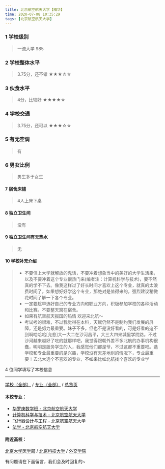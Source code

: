 ```yaml
---
title: 北京航空航天大学【精华】
time: 2020-07-08 10:35:29
tags: [北京航空航天大学]
---
```

### 1 学校级别
> 一流大学 985


### 2 学校整体水平
> 3.75分，还不错
★★★☆☆


### 3 伙食水平
>  4分，比较好
★★★★☆



### 4 学校交通
> 3.75分，还可以
★★★☆☆


### 5 有无空调
> 有


### 6 男女比例
> 男生多于女生


#### 7 宿舍床铺
> 4人上床下桌
 

#### 8 独立卫生间
> 没有


#### 9 独立卫生间有无热水
> 无


#### 10 学校补充介绍
> - 不要信上大学就解放的鬼话，不要冲着想象当中的美好的大学生活来，以及不要冲着这个专业很热门来(编者注：计算机科学与技术)，要不然真的学不下去。像我这样过了好长时间才喜欢上这个专业，就真的太浪费时间了。如果想好好学这个专业，那绝对是值得来的。强烈建议稍微花时间了解一下各个专业。
  
> - 一定要趁早选好自己的专业方向和职业方向，积极参加学校的各种活动和比赛。不要整天窝在宿舍。
  
> - 如果有航空航天报国的热情 欢迎来北航～
  
> - 考试考的很难，不过我觉得在本科，天赋仍然不是制约我们发展的屏障，还是努力最重要。妹子不多，但也不是没好看的，可是好看的追不到啊哈哈哈[允悲]大一大二在沙河昌平，大三大四来城里学院路，不过沙河越来越好了吃的就那样吧，我觉得跟朝外差不多北航的办事机构很蠢，明明是服务学生的人，我感觉他们都是爷，不过这都不重要吧。选学校和专业最重要的是兴趣，学校没有天差地别的情况下，专业最重要！去北大选个不喜欢的专业，不如来比如北航找个喜欢的专业学

4 位同学填写了本校信息
***
[学校（全部）](http://www.jianshu.com/p/3efa6bcca419) / [专业（全部）](http://www.jianshu.com/p/2d4c6d3552c2) / [总览页](http://www.jianshu.com/p/445daeb4fa00)
#### 本校专业：
- [华罗庚数学班 - 北京航空航天大学](http://www.jianshu.com/p/f523a3004e04)
- [计算机科学与技术 - 北京航空航天大学](http://www.jianshu.com/p/0170ec3b0f46)
- [飞行器设计与工程 - 北京航空航天大学](http://www.jianshu.com/p/3f56b860c17b)
- [法学 - 北京航空航天大学](https://www.jianshu.com/p/fc471907e297)

#### 附近高校：
[北京大学医学部](http://www.jianshu.com/p/941961c4e16e) / [北京科技大学](http://www.jianshu.com/p/7a6970aa8796) / [外交学院](http://www.jianshu.com/p/846e04dcadb2)



有问题请在下面留言，我们会及时回复的~
